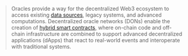 > Oracles provide a way for the decentralized Web3 ecosystem to access existing [data sources](https://blog.chain.link/understanding-how-data-and-apis-power-next-generation-economies/), legacy systems, and advanced computations. Decentralized oracle networks (DONs) enable the creation of [hybrid smart contracts](https://blog.chain.link/hybrid-smart-contracts-explained/), where on-chain code and off-chain infrastructure are combined to support advanced decentralized applications (dApps) that react to real-world events and interoperate with traditional systems.

